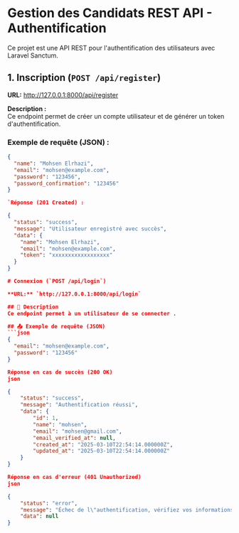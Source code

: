 # Gestion des Candidats REST API - Authentification

Ce projet est une API REST pour l'authentification des utilisateurs avec Laravel Sanctum.

## 1. Inscription (`POST /api/register`)

**URL:** http://127.0.0.1:8000/api/register

**Description :**  
Ce endpoint permet de créer un compte utilisateur et de générer un token d'authentification.

###  Exemple de requête (JSON) :
```json
{
  "name": "Mohsen Elrhazi",
  "email": "mohsen@example.com",
  "password": "123456",
  "password_confirmation": "123456"
}

`Réponse (201 Created) : 

{
  "status": "success",
  "message": "Utilisateur enregistré avec succès",
  "data": {
    "name": "Mohsen Elrhazi",
    "email": "mohsen@example.com",
    "token": "xxxxxxxxxxxxxxxxxx"
  }
} 

# Connexion (`POST /api/login`)

**URL:** `http://127.0.0.1:8000/api/login`

## 📌 Description  
Ce endpoint permet à un utilisateur de se connecter .

## 📤 Exemple de requête (JSON)  
```json
{
  "email": "mohsen@example.com",
  "password": "123456"
}

Réponse en cas de succès (200 OK)
json

{
    "status": "success",
    "message": "Authentification réussi",
    "data": {
        "id": 1,
        "name": "mohsen",
        "email": "mohsen@gmail.com",
        "email_verified_at": null,
        "created_at": "2025-03-10T22:54:14.000000Z",
        "updated_at": "2025-03-10T22:54:14.000000Z"
    }
}

Réponse en cas d'erreur (401 Unauthorized)
json

{
    "status": "error",
    "message": "Échec de l\"authentification, vérifiez vos informations",
    "data": null
}